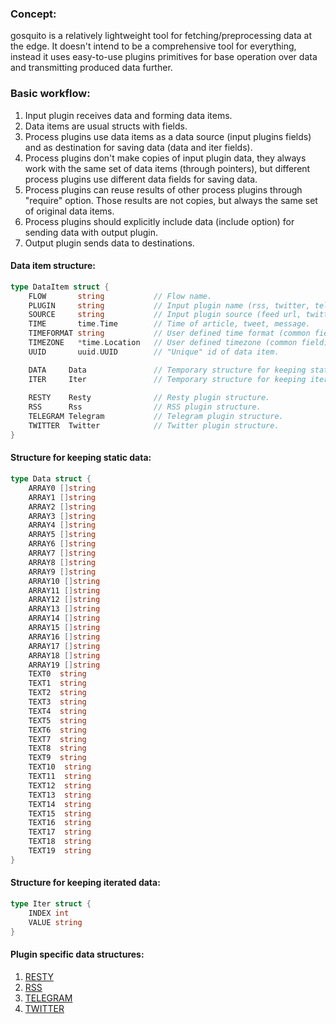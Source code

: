 ### Concept:

gosquito is a relatively lightweight tool for fetching/preprocessing data at the edge. It doesn't intend to be a comprehensive tool for everything, instead it uses easy-to-use plugins primitives for base operation over data and transmitting produced data further.

### Basic workflow:

1. Input plugin receives data and forming data items.
2. Data items are usual structs with fields.
3. Process plugins use data items as a data source (input plugins fields) and as destination for saving data (data and iter fields).
4. Process plugins don't make copies of input plugin data, they always work with the same set of data items (through pointers), but different process plugins use different data fields for saving data.
5. Process plugins can reuse results of other process plugins through "require" option. Those results are not copies, but always the same set of original data items.
6. Process plugins should explicitly include data (include option) for sending data with output plugin.
7. Output plugin sends data to destinations.


#### Data item structure:

```go
type DataItem struct {
	FLOW       string           // Flow name.
	PLUGIN     string           // Input plugin name (rss, twitter, telegram etc.).
	SOURCE     string           // Input plugin source (feed url, twitter channel, telegram chat etc.).
	TIME       time.Time        // Time of article, tweet, message.
	TIMEFORMAT string           // User defined time format (common field).
	TIMEZONE   *time.Location   // User defined timezone (common field).
	UUID       uuid.UUID        // "Unique" id of data item.

	DATA     Data               // Temporary structure for keeping static data.
	ITER     Iter               // Temporary structure for keeping iterated data.
	
	RESTY    Resty              // Resty plugin structure.
	RSS      Rss                // RSS plugin structure.
	TELEGRAM Telegram           // Telegram plugin structure.
	TWITTER  Twitter            // Twitter plugin structure.
}
```

#### Structure for keeping static data:

```go
type Data struct {
	ARRAY0 []string
	ARRAY1 []string
	ARRAY2 []string
	ARRAY3 []string
	ARRAY4 []string
	ARRAY5 []string
	ARRAY6 []string
	ARRAY7 []string
	ARRAY8 []string
	ARRAY9 []string
	ARRAY10 []string
	ARRAY11 []string
	ARRAY12 []string
	ARRAY13 []string
	ARRAY14 []string
	ARRAY15 []string
	ARRAY16 []string
	ARRAY17 []string
	ARRAY18 []string
	ARRAY19 []string
	TEXT0  string
	TEXT1  string
	TEXT2  string
	TEXT3  string
	TEXT4  string
	TEXT5  string
	TEXT6  string
	TEXT7  string
	TEXT8  string
	TEXT9  string
	TEXT10  string
	TEXT11  string
	TEXT12  string
	TEXT13  string
	TEXT14  string
	TEXT15  string
	TEXT16  string
	TEXT17  string
	TEXT18  string
	TEXT19  string
}
```

#### Structure for keeping iterated data:

```go
type Iter struct {
	INDEX int
	VALUE string
}
```

#### Plugin specific data structures:

1. [RESTY](plugins/input/resty.md)    
2. [RSS](plugins/input/rss.md)  
3. [TELEGRAM](plugins/input/telegram.md)  
4. [TWITTER](plugins/input/twitter.md)  
